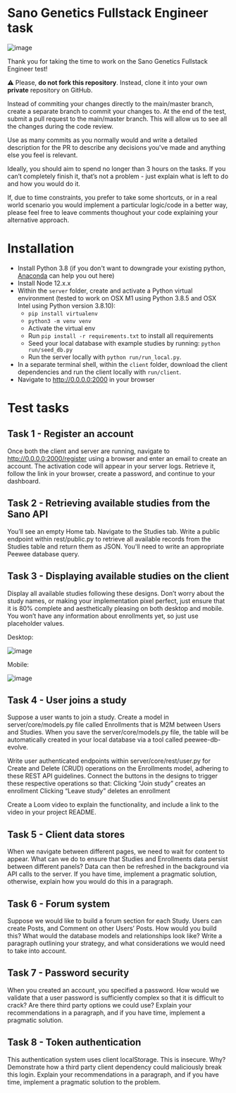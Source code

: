 # Sano Genetics Fullstack Engineer task

![image](https://user-images.githubusercontent.com/13378850/176657886-e99a1dff-afcf-431f-a093-757cddba0d15.png)

Thank you for taking the time to work on the Sano Genetics Fullstack Engineer test!

⚠️ Please, **do not fork this repository**. Instead, clone it into your own **private** repository on GitHub.

Instead of commiting your changes directly to the main/master branch, create a separate branch to commit your changes to. At the end of the test, submit a pull request to the main/master branch. This will allow us to see all the changes during the code review.

Use as many commits as you normally would and write a detailed description for the PR to describe any decisions you've made and anything else you feel is relevant.

Ideally, you should aim to spend no longer than 3 hours on the tasks. If you can’t completely finish it, that’s not a problem - just explain what is left to do and how you would do it.

If, due to time constraints, you prefer to take some shortcuts, or in a real world scenario you would implement a particular logic/code in a better way, please feel free to leave comments thoughout your code explaining your alternative approach.

# Installation

- Install Python 3.8 (if you don't want to downgrade your existing python, [Anaconda](https://www.anaconda.com/products/distribution) can help you out here)
- Install Node 12.x.x
- Within the `server` folder, create and activate a Python virtual environment (tested to work on OSX M1 using Python 3.8.5 and OSX Intel using Python version 3.8.10):
  - `pip install virtualenv`
  - `python3 -m venv venv`
  - Activate the virtual env
  - Run `pip install -r requirements.txt` to install all requirements
  - Seed your local database with example studies by running: `python run/seed_db.py`
  - Run the server locally with `python run/run_local.py`.
- In a separate terminal shell, within the `client` folder, download the client dependencies and run the client locally with `run/client`.
- Navigate to http://0.0.0.0:2000 in your browser

# Test tasks

## Task 1 - Register an account

Once both the client and server are running, navigate to http://0.0.0.0:2000/register using a browser and enter an email to create an account. The activation code will appear in your server logs. Retrieve it, follow the link in your browser, create a password, and continue to your dashboard.

## Task 2 - Retrieving available studies from the Sano API
You’ll see an empty Home tab. Navigate to the Studies tab. Write a public endpoint within rest/public.py to retrieve all available records from the Studies table and return them as JSON. You'll need to write an appropriate Peewee database query.


## Task 3 - Displaying available studies on the client
Display all available studies following these designs. Don’t worry about the study names, or making your implementation pixel perfect, just ensure that it is 80% complete and aesthetically pleasing on both desktop and mobile. You won’t have any information about enrollments yet, so just use placeholder values.

Desktop:

![image](https://user-images.githubusercontent.com/1719848/186408930-0601038d-0d18-4d67-be6d-b246224dd726.png)

Mobile:

![image](https://user-images.githubusercontent.com/1719848/186408833-6b5845b7-f509-4f27-9924-74dd67108c72.png)


## Task 4 - User joins a study
Suppose a user wants to join a study. Create a model in server/core/models.py file called Enrollments that is M2M between Users and Studies. When you save the server/core/models.py file, the table will be automatically created in your local database via a tool called peewee-db-evolve.

Write user authenticated endpoints within server/core/rest/user.py for Create and Delete (CRUD) operations on the Enrollments model, adhering to these REST API guidelines. Connect the buttons in the designs to trigger these respective operations so that:
Clicking “Join study” creates an enrollment
Clicking “Leave study” deletes an enrollment

Create a Loom video to explain the functionality, and include a link to the video in your project README.

## Task 5 - Client data stores
When we navigate between different pages, we need to wait for content to appear. What can we do to ensure that Studies and Enrollments data persist between different panels? Data can then be refreshed in the background via API calls to the server. If you have time, implement a pragmatic solution, otherwise, explain how you would do this in a paragraph.

## Task 6 - Forum system
Suppose we would like to build a forum section for each Study. Users can create Posts, and Comment on other Users’ Posts. How would you build this? What would the database models and relationships look like? Write a paragraph outlining your strategy, and what considerations we would need to take into account.

## Task 7 - Password security
When you created an account, you specified a password. How would we validate that a user password is sufficiently complex so that it is difficult to crack? Are there third party options we could use? Explain your recommendations in a paragraph, and if you have time, implement a pragmatic solution.

## Task 8 - Token authentication
This authentication system uses client localStorage. This is insecure. Why? Demonstrate how a third party client dependency could maliciously break this login. Explain your recommendations in a paragraph, and if you have time, implement a pragmatic solution to the problem.
